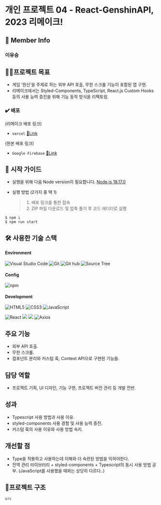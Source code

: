 # 개인 프로젝트 04 - React-GenshinAPI, 2023 리메이크!

## 👥 Member Info

### 이유승

## 💪🏻프로젝트 목표

- 게임 ‘원신’을 주제로 하는 외부 API 호출, 무한 스크롤 기능이 포함된 앱 구현. 
- 리메이크에서는 Styled-Components, TypeScript, React.js Custom Hooks 등의 사용 능력 증진을 위해 기능 동작 방식을 리팩토링.

### ✔️ 배포

(리메이크 배포 링크)
- `vercel` [🔗Link](https://prj04remake.vercel.app/)

(원본 배포 링크)
- `Google Firebase` [🔗Link](https://prj4deploy.web.app/) 

## 🛫 시작 가이드

- 실행을 위해 다음 Node version이 필요합니다.
  [Node.js 18.17.0](https://nodejs.org/ca/blog/release/v18.17.0/)

- 실행 방법 (2가지 중 택 1)
  > 1. 배포 링크를 통한 접속
  > 2. ZIP 파일 다운로드 및 압축 풀기 후 코드 에디터로 실행

```
$ npm i
$ npm run start
```

## 🛠️ 사용한 기술 스택

#### Environment

![Visual Studio Code](https://img.shields.io/badge/Visual%20Studio%20Code-007ACC?style=for-the-badge&logo=Visual%20Studio%20Code&logoColor=white)
![Git](https://img.shields.io/badge/Git-F05032?style=for-the-badge&logo=Git&logoColor=white)
![Git hub](https://img.shields.io/badge/GitHub-181717?style=for-the-badge&logo=GitHub&logoColor=white)
![Source Tree](https://img.shields.io/badge/SOURCE%20TREE-blue?style=for-the-badge&logo=sourcetree)

#### Config

![npm](https://img.shields.io/badge/npm-CB3837?style=for-the-badge&logo=npm&logoColor=white)

#### Development

![HTML5](https://img.shields.io/badge/HTML-%23F5AF64?style=for-the-badge&logo=html5)
![CSS3](https://img.shields.io/badge/CSS-%230A82FF?style=for-the-badge&logo=css3)
![JavaScript](https://img.shields.io/badge/JavaScript-F7DF1E?style=for-the-badge&logo=Javascript&logoColor=black)

![React](https://img.shields.io/badge/React-20232A?style=for-the-badge&logo=react&logoColor=61DAFB)
<img src="https://img.shields.io/badge/styled components-DB7093?style=for-the-badge&logo=styled-components&logoColor=white"/>
<img src="https://img.shields.io/badge/react router-CA4245?style=for-the-badge&logo=react-router&logoColor=white"/>
![Axios](https://img.shields.io/badge/axios-5A29E4?style=for-the-badge&logo=axios&logoColor=black)

## 주요 기능

- 외부 API 호출.
- 무한 스크롤.
- 컴포넌트 분리와 커스텀 훅, Context API으로 구현된 기능들.

## 담당 역할

- 프로젝트 기획, UI 디자인, 기능 구현, 프로젝트 버전 관리 등 개발 전반.

## 성과

- Typescript 사용 방법과 사용 이유.
- styled-components 사용 경험 및 사용 능력 증진.
- 커스텀 훅의 사용 이유와 사용 방법 숙지.

## 개선할 점

- Type을 적용하고 사용하는데 이해와 더 숙련된 방법을 익혀야한다.
- 전역 관리 라이브러리 + styled-components + Typescript의 동시 사용 방법 공부.
(JavaScript를 사용했을 때와는 상당히 다르다..)

## 🌲프로젝트 구조

```bash
src
```
